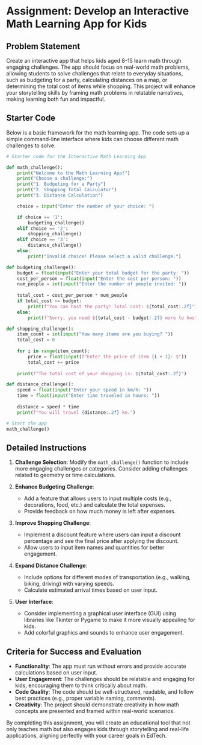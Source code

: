 # Assignment: Develop an Interactive Math Learning App for Kids

## Problem Statement
Create an interactive app that helps kids aged 8-15 learn math through engaging challenges. The app should focus on real-world math problems, allowing students to solve challenges that relate to everyday situations, such as budgeting for a party, calculating distances on a map, or determining the total cost of items while shopping. This project will enhance your storytelling skills by framing math problems in relatable narratives, making learning both fun and impactful.

## Starter Code
Below is a basic framework for the math learning app. The code sets up a simple command-line interface where kids can choose different math challenges to solve.

```python
# Starter code for the Interactive Math Learning App

def math_challenge():
    print("Welcome to the Math Learning App!")
    print("Choose a challenge:")
    print("1. Budgeting for a Party")
    print("2. Shopping Total Calculator")
    print("3. Distance Calculation")

    choice = input("Enter the number of your choice: ")

    if choice == '1':
        budgeting_challenge()
    elif choice == '2':
        shopping_challenge()
    elif choice == '3':
        distance_challenge()
    else:
        print("Invalid choice! Please select a valid challenge.")

def budgeting_challenge():
    budget = float(input("Enter your total budget for the party: "))
    cost_per_person = float(input("Enter the cost per person: "))
    num_people = int(input("Enter the number of people invited: "))
    
    total_cost = cost_per_person * num_people
    if total_cost <= budget:
        print(f"You can host the party! Total cost: ${total_cost:.2f}")
    else:
        print(f"Sorry, you need ${total_cost - budget:.2f} more to host the party.")

def shopping_challenge():
    item_count = int(input("How many items are you buying? "))
    total_cost = 0
    
    for i in range(item_count):
        price = float(input(f"Enter the price of item {i + 1}: $"))
        total_cost += price
    
    print(f"The total cost of your shopping is: ${total_cost:.2f}")

def distance_challenge():
    speed = float(input("Enter your speed in km/h: "))
    time = float(input("Enter time traveled in hours: "))
    
    distance = speed * time
    print(f"You will travel {distance:.2f} km.")

# Start the app
math_challenge()
```

## Detailed Instructions
1. **Challenge Selection**: Modify the `math_challenge()` function to include more engaging challenges or categories. Consider adding challenges related to geometry or time calculations.

2. **Enhance Budgeting Challenge**: 
   - Add a feature that allows users to input multiple costs (e.g., decorations, food, etc.) and calculate the total expenses.
   - Provide feedback on how much money is left after expenses.

3. **Improve Shopping Challenge**: 
   - Implement a discount feature where users can input a discount percentage and see the final price after applying the discount.
   - Allow users to input item names and quantities for better engagement.

4. **Expand Distance Challenge**: 
   - Include options for different modes of transportation (e.g., walking, biking, driving) with varying speeds.
   - Calculate estimated arrival times based on user input.

5. **User Interface**: 
   - Consider implementing a graphical user interface (GUI) using libraries like Tkinter or Pygame to make it more visually appealing for kids.
   - Add colorful graphics and sounds to enhance user engagement.

## Criteria for Success and Evaluation
- **Functionality**: The app must run without errors and provide accurate calculations based on user input.
- **User Engagement**: The challenges should be relatable and engaging for kids, encouraging them to think critically about math.
- **Code Quality**: The code should be well-structured, readable, and follow best practices (e.g., proper variable naming, comments).
- **Creativity**: The project should demonstrate creativity in how math concepts are presented and framed within real-world scenarios.

By completing this assignment, you will create an educational tool that not only teaches math but also engages kids through storytelling and real-life applications, aligning perfectly with your career goals in EdTech.